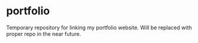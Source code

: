 # portfolio
Temporary repository for linking my portfolio website. Will be replaced with proper repo in the near future.
